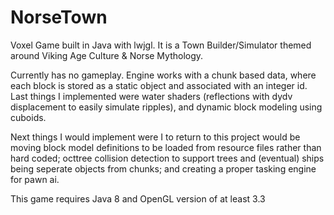 # NorseTown 
Voxel Game built in Java with lwjgl.
It is a Town Builder/Simulator themed around Viking Age Culture & Norse Mythology.

Currently has no gameplay. Engine works with a chunk based data, where each block is stored as a static object and associated with an integer id. Last things I implemented were water shaders (reflections with dydv displacement to easily simulate ripples), and dynamic block modeling using cuboids.

Next things I would implement were I to return to this project would be moving block model definitions to be loaded from resource files rather than hard coded; octtree collision detection to support trees and (eventual) ships being seperate objects from chunks; and creating a proper tasking engine for pawn ai.

This game requires Java 8 and OpenGL version of at least 3.3
